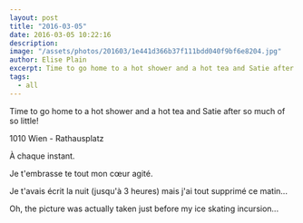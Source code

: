 ```yaml
---
layout: post
title: "2016-03-05"
date: 2016-03-05 10:22:16
description: 
image: "/assets/photos/201603/1e441d366b37f111bdd040f9bf6e8204.jpg"
author: Elise Plain
excerpt: Time to go home to a hot shower and a hot tea and Satie after so much of so little!
tags: 
  - all
---
```


Time to go home to a hot shower and a hot tea and Satie after so much of so little!
<p></p>
1010 Wien - Rathausplatz<p>À chaque instant.</p><p>Je t'embrasse te tout mon cœur agité.</p><p>Je t'avais écrit la nuit (jusqu'à 3 heures) mais j'ai tout supprimé ce matin...</p><p>Oh, the picture was actually taken just before my ice skating incursion...</p>